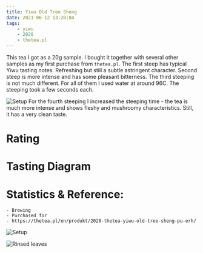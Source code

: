 ```yaml
---
title: Yiwu Old Tree Sheng
date: 2021-06-12 13:20:04
tags:
	- yiwu
	- 2020
	- thetea.pl
---
```


This tea I got as a 20g sample. I bought it together with several other samples as my first purchase from `thetea.pl`.
The first steep has typical Yiwu tasting notes. Refreshing but still a subtle astringent character. 
Second steep is more intense and has some pleasant bitterness. The third steeping is not much different. For all of them I used water at around 96C. The steeping took a few seconds each. 


![Setup](overview.HEIC)
For the fourth steeping I increased the steeping time - the tea is much more intense and shows fleshy and mushroomy characteristics. Still, it has a very clean taste.

# Rating

# Tasting Diagram

# Statistics & Reference:
	- Brewing
	- Purchased for 
	- https://thetea.pl/en/produkt/2020-thetea-yiwu-old-tree-sheng-pu-erh/



![Setup](overview.jpeg)

![Rinsed leaves](rinsed.jpeg)
